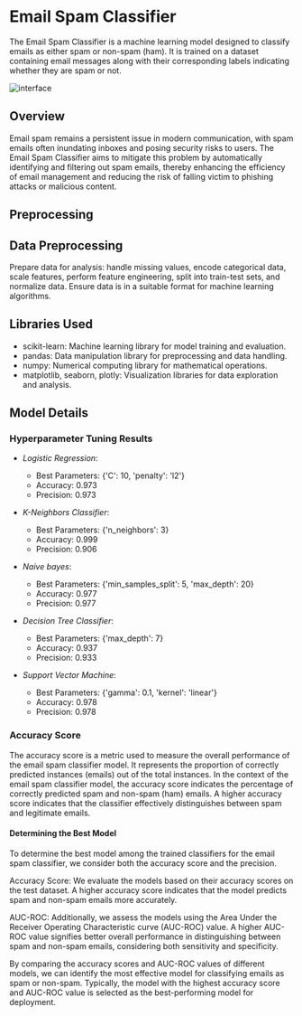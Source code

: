 # Email Spam Classifier 
The Email Spam Classifier is a machine learning model designed to classify emails as either spam or non-spam (ham). It is trained on a dataset containing email messages along with their corresponding labels indicating whether they are spam or not. 


![interface](https://github.com/codewithpiyushh/ML-Crate/assets/154052068/5260f688-fae9-4bfc-8263-20e06c50e56c)

## Overview

Email spam remains a persistent issue in modern communication, with spam emails often inundating inboxes and posing security risks to users. The Email Spam Classifier aims to mitigate this problem by automatically identifying and filtering out spam emails, thereby enhancing the efficiency of email management and reducing the risk of falling victim to phishing attacks or malicious content.
## Preprocessing

## Data Preprocessing

Prepare data for analysis: handle missing values, encode categorical data, scale features, perform feature engineering, split into train-test sets, and normalize data. Ensure data is in a suitable format for machine learning algorithms.

## Libraries Used

- scikit-learn: Machine learning library for model training and evaluation.
- pandas: Data manipulation library for preprocessing and data handling.
- numpy: Numerical computing library for mathematical operations.
- matplotlib, seaborn, plotly: Visualization libraries for data exploration and analysis.


## Model Details
### Hyperparameter Tuning Results

- *Logistic Regression*:
  - Best Parameters: {'C': 10, 'penalty': 'l2'}
  - Accuracy: 0.973
  - Precision: 0.973

- *K-Neighbors Classifier*:
  - Best Parameters: {'n_neighbors': 3}
  - Accuracy: 0.999
  - Precision: 0.906

- *Naive bayes*:
  - Best Parameters: {'min_samples_split': 5, 'max_depth': 20}
  - Accuracy: 0.977
  - Precision: 0.977

- *Decision Tree Classifier*:
  - Best Parameters: {'max_depth': 7}
  - Accuracy: 0.937
  - Precision: 0.933

- *Support Vector Machine*:
  - Best Parameters: {'gamma': 0.1, 'kernel': 'linear'}  
  - Accuracy: 0.978
  - Precision: 0.978

### Accuracy Score

The accuracy score is a metric used to measure the overall performance of the email spam classifier model. It represents the proportion of correctly predicted instances (emails) out of the total instances. In the context of the email spam classifier model, the accuracy score indicates the percentage of correctly predicted spam and non-spam (ham) emails. A higher accuracy score indicates that the classifier effectively distinguishes between spam and legitimate emails.

#### Determining the Best Model
To determine the best model among the trained classifiers for the email spam classifier, we consider both the accuracy score and the precision.

Accuracy Score: We evaluate the models based on their accuracy scores on the test dataset. A higher accuracy score indicates that the model predicts spam and non-spam emails more accurately.

AUC-ROC: Additionally, we assess the models using the Area Under the Receiver Operating Characteristic curve (AUC-ROC) value. A higher AUC-ROC value signifies better overall performance in distinguishing between spam and non-spam emails, considering both sensitivity and specificity.

By comparing the accuracy scores and AUC-ROC values of different models, we can identify the most effective model for classifying emails as spam or non-spam. Typically, the model with the highest accuracy score and AUC-ROC value is selected as the best-performing model for deployment.
